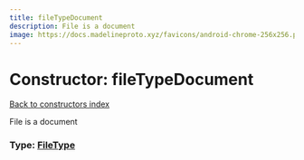 ```yaml
---
title: fileTypeDocument
description: File is a document
image: https://docs.madelineproto.xyz/favicons/android-chrome-256x256.png
---
```

# Constructor: fileTypeDocument  
[Back to constructors index](index.md)



File is a document




### Type: [FileType](../types/FileType.md)


